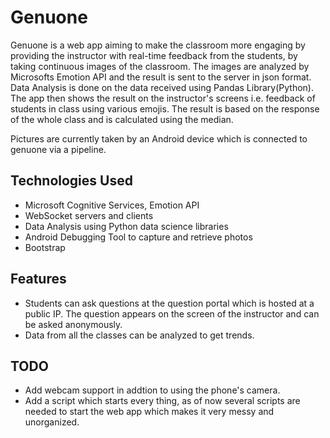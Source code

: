 # Genuone


Genuone is a web app aiming to make the classroom more engaging by providing the instructor with real-time feedback from the students, by taking continuous images of the classroom. The images are analyzed by Microsofts Emotion API and the result is sent to the server in json format. Data Analysis is done on the data received using Pandas Library(Python). The app then shows the result on the instructor's screens i.e. feedback of students in class using various emojis. The result is based on the response of the whole class and is calculated using the median. 

Pictures are currently taken by an Android device which is connected to genuone via a pipeline.

Technologies Used
-----
- Microsoft Cognitive Services, Emotion API
- WebSocket servers and clients
- Data Analysis using Python data science libraries
- Android Debugging Tool to capture and retrieve photos
- Bootstrap

Features
------
- Students can ask questions at the question portal which is hosted at a public IP. The question appears on the screen of the instructor and can be asked anonymously. 
- Data from all the classes can be analyzed to get trends.


TODO
----
- Add webcam support in addtion to using the phone's camera.
- Add a script which starts every thing, as of now several scripts are needed to start the web app which makes it very messy and unorganized.
